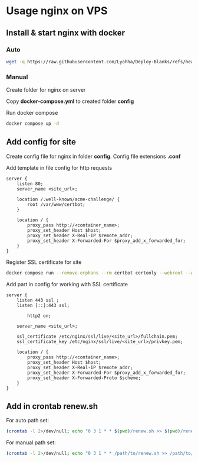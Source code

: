 # Usage nginx on VPS

## Install & start nginx with docker

### Auto

```bash
wget -q https://raw.githubusercontent.com/Lyohha/Deploy-Blanks/refs/heads/main/nginx/init.sh -O ./init.sh && chmod +x init.sh && ./init.sh 
```

### Manual

Create folder for nginx on server

Copy **docker-compose.yml** to created folder **config**

Run docker compose

```bash
docker compose up -d
```

## Add config for site 

Create config file for nginx in folder **config**. Config file extensions **.conf**

Add template in file config for http requests

```nginx
server {
    listen 80;
    server_name <site_url>;

    location /.well-known/acme-challenge/ {
        root /var/www/certbot;
    }

    location / {
        proxy_pass http://<container_name>;
        proxy_set_header Host $host;
        proxy_set_header X-Real-IP $remote_addr;
        proxy_set_header X-Forwarded-For $proxy_add_x_forwarded_for;
    }
}
```

Register SSL certificate for site

```bash
docker compose run --remove-orphans --rm certbot certonly --webroot --webroot-path /var/www/certbot/ --email <email> -d <site_url>
```

Add part in config for working with SSL certificate

```nginx
server {
    listen 443 ssl ;
    listen [::]:443 ssl;

        http2 on;

    server_name <site_url>;

    ssl_certificate /etc/nginx/ssl/live/<site_url>/fullchain.pem;
    ssl_certificate_key /etc/nginx/ssl/live/<site_url>/privkey.pem;

    location / {
        proxy_pass http://<container_name>;
        proxy_set_header Host $host;
        proxy_set_header X-Real-IP $remote_addr;
        proxy_set_header X-Forwarded-For $proxy_add_x_forwarded_for;
        proxy_set_header X-Forwarded-Proto $scheme;
    }
}
```

## Add in crontab renew.sh

For auto path set:

```bash
(crontab -l 2>/dev/null; echo "0 3 1 * * $(pwd)/renew.sh >> $(pwd)/renew.log 2>&1") | crontab -

```

For manual path set:

```bash
(crontab -l 2>/dev/null; echo "0 3 1 * * /path/to/renew.sh >> /path/to/renew.log 2>&1") | crontab -
```

